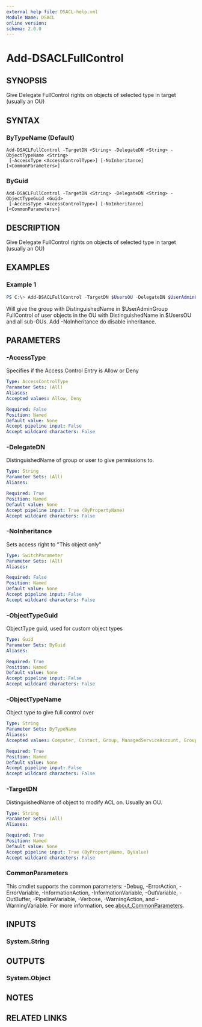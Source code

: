 ```yaml
---
external help file: DSACL-help.xml
Module Name: DSACL
online version:
schema: 2.0.0
---
```


# Add-DSACLFullControl

## SYNOPSIS
Give Delegate FullControl rights on objects of selected type in target (usually an OU)

## SYNTAX

### ByTypeName (Default)
```
Add-DSACLFullControl -TargetDN <String> -DelegateDN <String> -ObjectTypeName <String>
 [-AccessType <AccessControlType>] [-NoInheritance] [<CommonParameters>]
```

### ByGuid
```
Add-DSACLFullControl -TargetDN <String> -DelegateDN <String> -ObjectTypeGuid <Guid>
 [-AccessType <AccessControlType>] [-NoInheritance] [<CommonParameters>]
```

## DESCRIPTION
Give Delegate FullControl rights on objects of selected type in target (usually an OU)

## EXAMPLES

### Example 1
```powershell
PS C:\> Add-DSACLFullControl -TargetDN $UsersOU -DelegateDN $UserAdminGroup -ObjectTypeName User -AccessType Allow
```

Will give the group with DistinguishedName in $UserAdminGroup FullControl of user objects in
the OU with DistinguishedName in $UsersOU and all sub-OUs. Add -NoInheritance do disable inheritance.

## PARAMETERS

### -AccessType
Specifies if the Access Control Entry is Allow or Deny

```yaml
Type: AccessControlType
Parameter Sets: (All)
Aliases:
Accepted values: Allow, Deny

Required: False
Position: Named
Default value: None
Accept pipeline input: False
Accept wildcard characters: False
```

### -DelegateDN
DistinguishedName of group or user to give permissions to.

```yaml
Type: String
Parameter Sets: (All)
Aliases:

Required: True
Position: Named
Default value: None
Accept pipeline input: True (ByPropertyName)
Accept wildcard characters: False
```

### -NoInheritance
Sets access right to "This object only"

```yaml
Type: SwitchParameter
Parameter Sets: (All)
Aliases:

Required: False
Position: Named
Default value: None
Accept pipeline input: False
Accept wildcard characters: False
```

### -ObjectTypeGuid
ObjectType guid, used for custom object types

```yaml
Type: Guid
Parameter Sets: ByGuid
Aliases:

Required: True
Position: Named
Default value: None
Accept pipeline input: False
Accept wildcard characters: False
```

### -ObjectTypeName
Object type to give full control over

```yaml
Type: String
Parameter Sets: ByTypeName
Aliases:
Accepted values: Computer, Contact, Group, ManagedServiceAccount, GroupManagedServiceAccount, User, All

Required: True
Position: Named
Default value: None
Accept pipeline input: False
Accept wildcard characters: False
```

### -TargetDN
DistinguishedName of object to modify ACL on. Usually an OU.

```yaml
Type: String
Parameter Sets: (All)
Aliases:

Required: True
Position: Named
Default value: None
Accept pipeline input: True (ByPropertyName, ByValue)
Accept wildcard characters: False
```

### CommonParameters
This cmdlet supports the common parameters: -Debug, -ErrorAction, -ErrorVariable, -InformationAction, -InformationVariable, -OutVariable, -OutBuffer, -PipelineVariable, -Verbose, -WarningAction, and -WarningVariable. For more information, see [about_CommonParameters](http://go.microsoft.com/fwlink/?LinkID=113216).

## INPUTS

### System.String

## OUTPUTS

### System.Object
## NOTES

## RELATED LINKS
